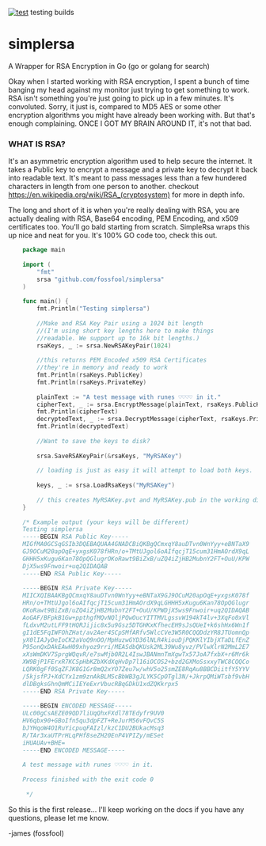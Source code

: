 [![test](https://github.com/fossfool/simplersa/actions/workflows/test.yaml/badge.svg?branch=master)](https://github.com/fossfool/simplersa/actions/workflows/test.yaml)
testing builds
# simplersa
A Wrapper for RSA Encryption in Go (go or golang for search)

Okay when I started working with RSA encryption, I spent a bunch of time banging my head against my monitor just trying to get something to work. RSA isn't something you're just going to pick up in a few minutes. It's convoluted. Sorry, it just is, compared to MD5 AES or some other encryption algorithms you might have already been working with. But that's enough complaining. ONCE I GOT MY BRAIN AROUND IT, it's not that bad.
### WHAT IS RSA?
It's an asymmetric encryption algorithm used to help secure the internet. It takes a Public key to encrypt a message and a private key to decrypt it back into readable text. It's meant to pass messages less than a few hundered characters in length from one person to another. checkout https://en.wikipedia.org/wiki/RSA_(cryptosystem) for more in depth info.

The long and short of it is when you're really dealing with RSA, you are actually dealing with RSA, Base64 encoding, PEM Encoding, and x509 certificates too. You'll go bald starting from scratch. SimpleRsa wraps this up nice and neat for you. It's 100% GO code too, check this out.

```go
    package main
    
    import (
        "fmt"
        srsa "github.com/fossfool/simplersa"
    )
    
    func main() {
        fmt.Println("Testing simplersa")
    
        //Make and RSA Key Pair using a 1024 bit length
        //(I'm using short key lengths here to make things
        //readable. We support up to 16k bit lengths.)
        rsaKeys, _ := srsa.NewRSAKeyPair(1024)
    
        //this returns PEM Encoded x509 RSA Certificates
        //they're in memory and ready to work
        fmt.Println(rsaKeys.PublicKey)
        fmt.Println(rsaKeys.PrivateKey)
    
        plainText := "A test message with runes ♡♡♡♡ in it."
        cipherText, _ := srsa.EncryptMessage(plainText, rsaKeys.PublicKey)
        fmt.Println(cipherText)
        decryptedText, _ := srsa.DecryptMessage(cipherText, rsaKeys.PrivateKey)
        fmt.Println(decryptedText)
        
        //Want to save the keys to disk?
        
        srsa.SaveRSAKeyPair(&rsaKeys, "MyRSAKey")
        
        // loading is just as easy it will attempt to load both keys.
        
        keys, _ := srsa.LoadRsaKeys("MyRSAKey")
        
        // this creates MyRSAKey.pvt and MyRSAKey.pub in the working directory
    }
    
    /* Example output (your keys will be different) 
    Testing simplersa
    -----BEGIN RSA Public Key-----
    MIGfMA0GCSqGSIb3DQEBAQUAA4GNADCBiQKBgQCmxqY8auDTvn0WnYyy+eBNTaX9
    GJ9OCuM20apOqE+yxgsK078fHRn/o+TMtUJgol6oAIfqcjT15cum31HmAOrdX9qL
    GHHH5xKugu6Kan78OpQGlugrOKoRawt9BiZxB/uZQ4iZjHB2MubnY2FT+OuU/KPW
    DjX5ws9Fnwoir+uq2QIDAQAB
    -----END RSA Public Key-----
    
    -----BEGIN RSA Private Key-----
    MIICXQIBAAKBgQCmxqY8auDTvn0WnYyy+eBNTaX9GJ9OCuM20apOqE+yxgsK078f
    HRn/o+TMtUJgol6oAIfqcjT15cum31HmAOrdX9qLGHHH5xKugu6Kan78OpQGlugr
    OKoRawt9BiZxB/uZQ4iZjHB2MubnY2FT+OuU/KPWDjX5ws9Fnwoir+uq2QIDAQAB
    AoGAF/BFpkB1Gw+ppthgfMQvNQljPQwOucYITTMVLgssvW194kT4lv+3XqFo0xVl
    fLdxvM2utLFF9tHQRJijic8x5u9Gsz5DTGHKxKfhecEH9sJsQUeI+k6shHx6Wn1f
    gI1dE5FqIWFOhZHat/av2Aer4SCpSMfARfv5WlcCVe3W5R0CQQDdzYR8JTUomnQp
    yX0lIAJyDeIoCK2aVoQ9nOO/MpHuzwGYD36lNLR4kiouDjPQKKlYIbjXTaDLfEnZ
    P95onQxDAkEAwH09xhyoz9rri/MEASdbQKUsk2ML39Wu8yvz/PVlwXlrN2MmL2E7
    xXsWmDKV7SprgWQqvR/e7swMjb0R2L4IswJBANmnTmXgwTx57JoA7fxbX+r6Mr6k
    XW9BjP1FErxR7KCSpHbKZbXKdXqHvDp7l16iOCOS2+bzd2GXMoSsxxyTWC8CQQCo
    LQRK0gFf0SqZFJK8G1Gr8mQ2xYO7Zeu7w/whV5o25smZE8RqAu8BBCDiitfY5YYV
    /5kjsfPJ+XdCYx1zm9znAkBLMScBbWB3gJLYK5CpOTgl3N/+JkrpQMiWTsbf9vbH
    dlDBgksGhnQmMCiIEYeExrVbucRBqGDkU1xdZQKkrpx5
    -----END RSA Private Key-----
    
    -----BEGIN ENCODED MESSAGE-----
    ULc00gCsAEZE09QD7liUqQhxFXdl78TEdyfr9UV0
    HV6qbx90+GBoIfn5qu3dpFZT+ReJurM56vFQvC5S
    bJYHqoW4O1RuYicpuqFAIzl/kzC1DU2BUkacMsq3
    R/TAr3xaUTPrHLqPHf8seZH20EnP4VPIZy/mESet
    iHUAUAv+BHE=
    -----END ENCODED MESSAGE-----
    
    A test message with runes ♡♡♡♡ in it.
    
    Process finished with the exit code 0
    
     */

```

So this is the first release... I'll keep working on the docs if you have any questions, please let me know.

-james
(fossfool)

